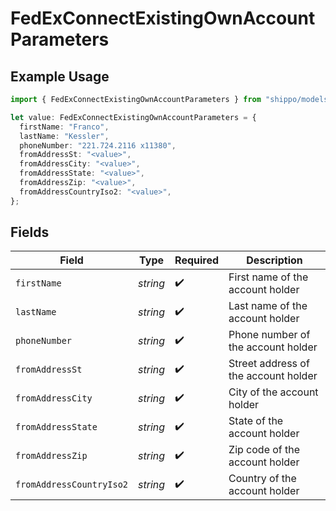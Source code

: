 # FedExConnectExistingOwnAccountParameters

## Example Usage

```typescript
import { FedExConnectExistingOwnAccountParameters } from "shippo/models/components";

let value: FedExConnectExistingOwnAccountParameters = {
  firstName: "Franco",
  lastName: "Kessler",
  phoneNumber: "221.724.2116 x11380",
  fromAddressSt: "<value>",
  fromAddressCity: "<value>",
  fromAddressState: "<value>",
  fromAddressZip: "<value>",
  fromAddressCountryIso2: "<value>",
};
```

## Fields

| Field                                | Type                                 | Required                             | Description                          |
| ------------------------------------ | ------------------------------------ | ------------------------------------ | ------------------------------------ |
| `firstName`                          | *string*                             | :heavy_check_mark:                   | First name of the account holder     |
| `lastName`                           | *string*                             | :heavy_check_mark:                   | Last name of the account holder      |
| `phoneNumber`                        | *string*                             | :heavy_check_mark:                   | Phone number of the account holder   |
| `fromAddressSt`                      | *string*                             | :heavy_check_mark:                   | Street address of the account holder |
| `fromAddressCity`                    | *string*                             | :heavy_check_mark:                   | City of the account holder           |
| `fromAddressState`                   | *string*                             | :heavy_check_mark:                   | State of the account holder          |
| `fromAddressZip`                     | *string*                             | :heavy_check_mark:                   | Zip code of the account holder       |
| `fromAddressCountryIso2`             | *string*                             | :heavy_check_mark:                   | Country of the account holder        |